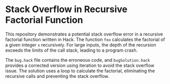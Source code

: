 # Stack Overflow in Recursive Factorial Function

This repository demonstrates a potential stack overflow error in a recursive factorial function written in Hack. The function `foo` calculates the factorial of a given integer `x` recursively.  For large inputs, the depth of the recursion exceeds the limits of the call stack, leading to a program crash.

The `bug.hack` file contains the erroneous code, and `bugSolution.hack` provides a corrected version using iteration to avoid the stack overflow issue. The solution uses a loop to calculate the factorial, eliminating the recursive calls and preventing the stack overflow.